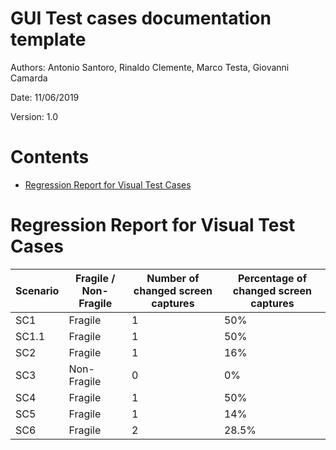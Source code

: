 # GUI Test cases documentation template

Authors: Antonio Santoro, Rinaldo Clemente, Marco Testa, Giovanni Camarda

Date: 11/06/2019

Version: 1.0

# Contents

- [Regression Report for Visual Test Cases](#fragility)



# Regression Report for Visual Test Cases


| Scenario | Fragile / Non-Fragile | Number of changed screen captures | Percentage of changed screen captures |
| -------- | --------------------- | --------------------------------- | ------------------------------------- |
|  SC1     |   Fragile             |           1                       |                  50%                  |
|  SC1.1   |   Fragile             |           1                       |                  50%                  |
|  SC2     |   Fragile             |           1                       |                  16%                  |
|  SC3     |   Non-Fragile         |           0                       |                  0%                   |
|  SC4     |   Fragile             |           1                       |                  50%                  |
|  SC5     |   Fragile             |           1                       |                  14%                  |
|  SC6     |   Fragile             |           2                       |                  28.5%                |
                                 
